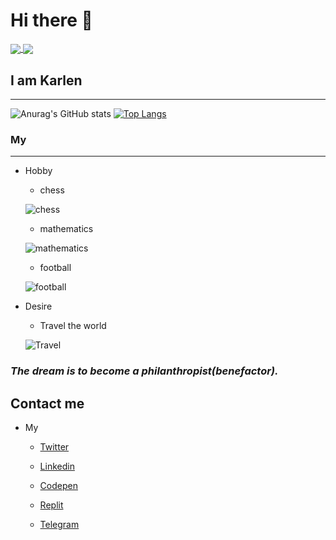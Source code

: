 # Hi there 👋

<a href="https://github.com/Karlennersisyan/github-readme-stats">
  <img align="center" src="https://github-readme-stats.vercel.app/api/pin/?username=KarlenNersisyan&repo=github-readme-stats" />
</a>
<a href="https://github.com/KarlenNersisyan/convoychat">
  <img align="center" src="https://github-readme-stats.vercel.app/api/pin/?username=KarlenNersisyan&repo=convoychat" />
</a>


## I am Karlen
---
![Anurag's GitHub stats](https://github-readme-stats.vercel.app/api?username=KarlenNersisyan&show_icons=true&theme=merko)
[![Top Langs](https://github-readme-stats.vercel.app/api/top-langs/?username=KarlenNersisyan&theme=merko)](https://github.com/KarlenNersisyan/github-readme-stats)

### My
---
* Hobby

    * chess

    ![chess](https://www.plymouthpubliclibrary.org/wp-content/uploads/2016/08/Chess-300x200.jpg)

    * mathematics

    ![mathematics](https://images.newscientist.com/wp-content/uploads/2014/12/11164217/maths-gettyimages-5716961731.jpg?width=300)

    * football

    ![football](https://www.newcastlesportsinjury.co.uk/wp-content/uploads/2016/11/physiotherapists-in-football-300x200.jpg)

* Desire 

    * Travel the world

    ![Travel](https://encrypted-tbn0.gstatic.com/images?q=tbn:ANd9GcTkyUR6ZmDxs3DXVFamVdIizkP_t-MSB_J-zGUioi5BOL7ku69VidL3AMDL3-YWpvyaXpk&usqp=CAU)

    
### _The dream is to become a philanthropist(benefactor)._


## Contact me

* My

    * [Twitter](https://twitter.com/nersisyan_karl)

    * [Linkedin](https://www.linkedin.com/in/karlen-nersisyan/)

    * [Codepen](https://codepen.io/karlennersisyan/)

    * [Replit](https://replit.com/@KarlenNersisyan)

    * [Telegram](https://t.me/NKarlen)

